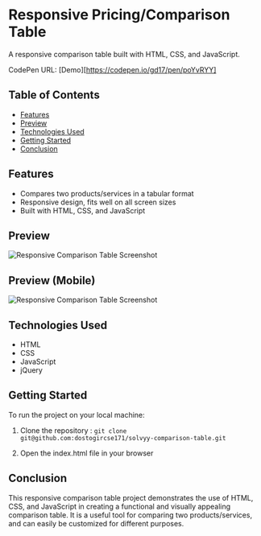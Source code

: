 # Responsive Pricing/Comparison Table

A responsive comparison table built with HTML, CSS, and JavaScript.

CodePen URL: [Demo][https://codepen.io/gd17/pen/poYvRYY]

## Table of Contents

- [Features](#features)
- [Preview](#preview)
- [Technologies Used](#technologies-used)
- [Getting Started](#getting-started)
- [Conclusion](#conclusion)

## Features

- Compares two products/services in a tabular format
- Responsive design, fits well on all screen sizes
- Built with HTML, CSS, and JavaScript

## Preview

![Responsive Comparison Table Screenshot](https://img001.prntscr.com/file/img001/15bZjr6zTpKO7L5ExyCbLA.png)

## Preview (Mobile)
![Responsive Comparison Table Screenshot](https://img001.prntscr.com/file/img001/_KoNcCGuSoy_bMUEHZUa3w.png)

## Technologies Used

- HTML
- CSS
- JavaScript
- jQuery

## Getting Started

To run the project on your local machine:

1. Clone the repository : ```git clone git@github.com:dostogircse171/solvyy-comparison-table.git```

2. Open the index.html file in your browser

## Conclusion

This responsive comparison table project demonstrates the use of HTML, CSS, and JavaScript in creating a functional and visually appealing comparison table. It is a useful tool for comparing two products/services, and can easily be customized for different purposes.
